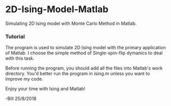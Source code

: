 # 2D-Ising-Model-Matlab
Simulating 2D Ising model with Monte Carlo Method in Matlab.

### Tutorial ###
The program is used to simulate 2D Ising model with the primary application of Matlab. I choose the simple method of Single-spin-flip dymanics to deal with this task. 

Before running the program, you should add all the files into Matlab's work directory. You'd better run the program in ising.m unless you want to improve my code.

Enjoy your time with Ising and Matlab!

-Bill 25/8/2018
